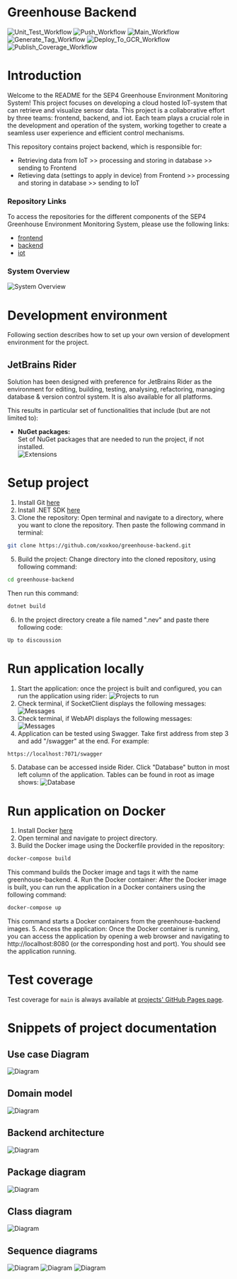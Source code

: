 # Greenhouse Backend

![Unit_Test_Workflow](https://github.com/xoxkoo/greenhouse-backend/actions/workflows/unit_test.yaml/badge.svg)
![Push_Workflow](https://github.com/xoxkoo/greenhouse-backend/actions/workflows/push.yaml/badge.svg)
![Main_Workflow](https://github.com/xoxkoo/greenhouse-backend/actions/workflows/main.yaml/badge.svg)
![Generate_Tag_Workflow](https://github.com/xoxkoo/greenhouse-backend/actions/workflows/generate-tag.yaml/badge.svg)
![Deploy_To_GCR_Workflow](https://github.com/xoxkoo/greenhouse-backend/actions/workflows/deploy_to_gcr.yaml/badge.svg)
![Publish_Coverage_Workflow](https://github.com/xoxkoo/greenhouse-backend/actions/workflows/publish-coverage.yaml/badge.svg)

# Introduction

Welcome to the README for the SEP4 Greenhouse Environment Monitoring System! This project focuses on developing a cloud hosted IoT-system that can retrieve and visualize sensor data.
This project is a collaborative effort by three teams: frontend, backend, and iot. Each team plays a crucial role in the development and operation of the system, working together to create a seamless user experience and efficient control mechanisms.

This repository contains project backend, which is responsible for:
- Retrieving data from IoT >> processing and storing in database >> sending to Frontend
- Retieving data (settings to apply in device) from Frontend >> processing and storing in database >> sending to IoT

### Repository Links

To access the repositories for the different components of the SEP4 Greenhouse Environment Monitoring System, please use the following links:

- [frontend](https://github.com/ham222/greenhouse-frontend)<br/>
- [backend](https://github.com/xoxkoo/greenhouse-backend)
- [iot](https://github.com/wikcioo/greenhouse-iot)

### System Overview

![System Overview](docs/images/sep4-system-overview.png)

# Development environment

Following section describes how to set up your own version of development environment for the project.

## JetBrains Rider

Solution has been designed with preference for JetBrains Rider as the environment for editing, building, testing, analysing, refactoring, managing database & version control system. It is also available for all platforms.

This results in particular set of functionalities that include (but are not limited to):

- **NuGet packages:**\
  Set of NuGet packages that are needed to run the project, if not installed.\
  ![Extensions](docs/images/nuget_packages.png)

# Setup project

1. Install Git [here](https://git-scm.com/downloads)
2. Install .NET SDK [here](https://dotnet.microsoft.com/download)
3. Clone the repository: Open terminal and navigate to a directory, where you want to clone the repository. Then paste the following command in terminal:
```bash 
git clone https://github.com/xoxkoo/greenhouse-backend.git
```
5. Build the project: Change directory into the cloned repository, using following command:
```bash 
cd greenhouse-backend
```
Then run this command:
```bash 
dotnet build
```
6. In the project directory create a file named ".nev" and paste there following code:
```bash 
Up to discoussion
```

# Run application locally

1. Start the application: once the project is built and configured, you can run the application using rider:
   ![Projects to run](docs/images/run_projects.png)
2. Check terminal, if SocketClient displays the following messages:
   ![Messages](docs/images/socket_client_terminal.png)
3. Check terminal, if WebAPI displays the following messages:
   ![Messages](docs/images/webapi_terminal.png)
4. Application can be tested using Swagger. Take first address from step 3 and add "/swagger" at the end. For example:
```bash 
https://localhost:7071/swagger
```
5. Database can be accessed inside Rider. Click "Database" button in most left column of the application. Tables can be found in root as image shows:
   ![Database](docs/images/database.png)

# Run application on Docker

1. Install Docker [here](https://www.docker.com/get-started)
2. Open terminal and navigate to project directory.
3. Build the Docker image using the Dockerfile provided in the repository:
```bash 
docker-compose build
```
This command builds the Docker image and tags it with the name greenhouse-backend.
4. Run the Docker container: After the Docker image is built, you can run the application in a Docker containers using the following command:
```bash 
docker-compose up
```
This command starts a Docker containers from the greenhouse-backend images.
5. Access the application: Once the Docker container is running, you can access the application by opening a web browser and navigating to http://localhost:8080 (or the corresponding host and port). You should see the application running.

# Test coverage

Test coverage for ```main``` is always available at [projects' GitHub Pages page](https://xoxkoo.github.io/greenhouse-backend/).

# Snippets of project documentation

## Use case Diagram
![Diagram](docs/images/usecase_diagram.svg)
## Domain model
![Diagram](docs/images/domain_model.svg)
## Backend architecture
![Diagram](docs/images/ArchitectureDiagram.drawio.png)
## Package diagram
![Diagram](docs/images/Package-diagram.svg)
## Class diagram
![Diagram](docs/images/Class-diagram-backend.svg)
## Sequence diagrams
![Diagram](docs/images/ScheduleSequenceDiagram_async.svg)
![Diagram](docs/images/ExecuteSchedulePlanSequenceDiagram.svg)
![Diagram](docs/images/WateringSystemSequenceDiagram_async.svg)